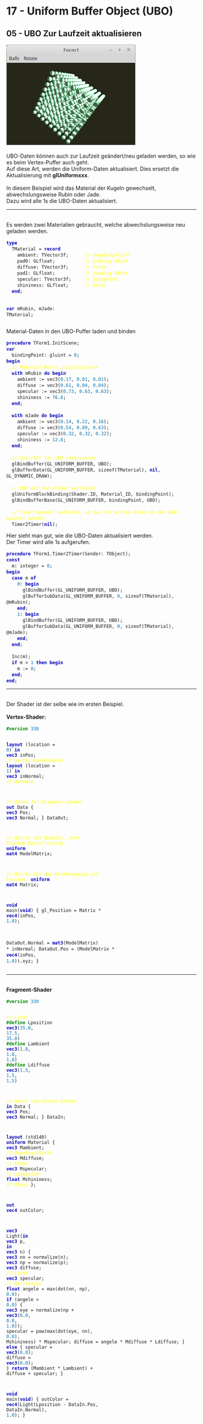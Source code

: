 <html>
    <b><h1>17 - Uniform Buffer Object (UBO)</h1></b>
    <b><h2>05 - UBO Zur Laufzeit aktualisieren</h2></b>
<img src="image.png" alt="Selfhtml"><br><br>
UBO-Daten können auch zur Laufzeit geändert/neu geladen werden, so wie es beim Vertex-Puffer auch geht.<br>
Auf diese Art, werden die Uniform-Daten aktualisiert. Dies ersetzt die Aktualisierung mit <b>glUniformxxx</b>.<br>
<br>
In diesem Beispiel wird das Material der Kugeln gewechselt, abwechslungsweise Rubin oder Jade.<br>
Dazu wird alle 1s die UBO-Daten aktualisiert.<br>
<hr><br>
Es werden zwei Materialien gebraucht, welche abwechslungsweise neu geladen werden.<br>
<pre><code><b><font color="0000BB">type</font></b>
  TMaterial = <b><font color="0000BB">record</font></b>
    ambient: TVector3f;      <i><font color="#FFFF00">// Umgebungslicht</font></i>
    pad0: GLfloat;           <i><font color="#FFFF00">// padding 4Byte</font></i>
    diffuse: TVector3f;      <i><font color="#FFFF00">// Farbe</font></i>
    pad1: GLfloat;           <i><font color="#FFFF00">// padding 4Byte</font></i>
    specular: TVector3f;     <i><font color="#FFFF00">// Spiegelnd</font></i>
    shininess: GLfloat;      <i><font color="#FFFF00">// Glanz</font></i>
  <b><font color="0000BB">end</font></b>;

<b><font color="0000BB">var</font></b>
  mRubin, mJade: TMaterial;</code></pre>
Material-Daten in den UBO-Puffer laden und binden<br>
<pre><code><b><font color="0000BB">procedure</font></b> TForm1.InitScene;
<b><font color="0000BB">var</font></b>
  bindingPoint: gluint = <font color="#0077BB">0</font>;
<b><font color="0000BB">begin</font></b>
  <i><font color="#FFFF00">// Material-Werte inizialisieren</font></i>
  <b><font color="0000BB">with</font></b> mRubin <b><font color="0000BB">do</font></b> <b><font color="0000BB">begin</font></b>
    ambient := vec3(<font color="#0077BB">0</font>.<font color="#0077BB">17</font>, <font color="#0077BB">0</font>.<font color="#0077BB">01</font>, <font color="#0077BB">0</font>.<font color="#0077BB">01</font>);
    diffuse := vec3(<font color="#0077BB">0</font>.<font color="#0077BB">61</font>, <font color="#0077BB">0</font>.<font color="#0077BB">04</font>, <font color="#0077BB">0</font>.<font color="#0077BB">04</font>);
    specular := vec3(<font color="#0077BB">0</font>.<font color="#0077BB">73</font>, <font color="#0077BB">0</font>.<font color="#0077BB">63</font>, <font color="#0077BB">0</font>.<font color="#0077BB">63</font>);
    shininess := <font color="#0077BB">76</font>.<font color="#0077BB">8</font>;
  <b><font color="0000BB">end</font></b>;

  <b><font color="0000BB">with</font></b> mJade <b><font color="0000BB">do</font></b> <b><font color="0000BB">begin</font></b>
    ambient := vec3(<font color="#0077BB">0</font>.<font color="#0077BB">14</font>, <font color="#0077BB">0</font>.<font color="#0077BB">22</font>, <font color="#0077BB">0</font>.<font color="#0077BB">16</font>);
    diffuse := vec3(<font color="#0077BB">0</font>.<font color="#0077BB">54</font>, <font color="#0077BB">0</font>.<font color="#0077BB">89</font>, <font color="#0077BB">0</font>.<font color="#0077BB">63</font>);
    specular := vec3(<font color="#0077BB">0</font>.<font color="#0077BB">32</font>, <font color="#0077BB">0</font>.<font color="#0077BB">32</font>, <font color="#0077BB">0</font>.<font color="#0077BB">32</font>);
    shininess := <font color="#0077BB">12</font>.<font color="#0077BB">8</font>;
  <b><font color="0000BB">end</font></b>;

  <i><font color="#FFFF00">// Speicher für UBO reservieren</font></i>
  glBindBuffer(GL_UNIFORM_BUFFER, UBO);
  glBufferData(GL_UNIFORM_BUFFER, sizeof(TMaterial), <b><font color="0000BB">nil</font></b>, GL_DYNAMIC_DRAW);

  <i><font color="#FFFF00">// UBO mit dem Shader verbinden</font></i>
  glUniformBlockBinding(Shader.ID, Material_ID, bindingPoint);
  glBindBufferBase(GL_UNIFORM_BUFFER, bindingPoint, UBO);

  <i><font color="#FFFF00">// Timer manuell aufrufen, so das die ersten Daten in den UBO-kopiert werden.</font></i>
  Timer2Timer(<b><font color="0000BB">nil</font></b>);</code></pre>
Hier sieht man gut, wie die UBO-Daten aktualisiert werden.<br>
Der Timer wird alle 1s aufgerufen.<br>
<pre><code><b><font color="0000BB">procedure</font></b> TForm1.Timer2Timer(Sender: TObject);
<b><font color="0000BB">const</font></b>
  m: integer = <font color="#0077BB">0</font>;
<b><font color="0000BB">begin</font></b>
  <b><font color="0000BB">case</font></b> m <b><font color="0000BB">of</font></b>
    <font color="#0077BB">0</font>: <b><font color="0000BB">begin</font></b>
      glBindBuffer(GL_UNIFORM_BUFFER, UBO);
      glBufferSubData(GL_UNIFORM_BUFFER, <font color="#0077BB">0</font>, sizeof(TMaterial), @mRubin);
    <b><font color="0000BB">end</font></b>;
    <font color="#0077BB">1</font>: <b><font color="0000BB">begin</font></b>
      glBindBuffer(GL_UNIFORM_BUFFER, UBO);
      glBufferSubData(GL_UNIFORM_BUFFER, <font color="#0077BB">0</font>, sizeof(TMaterial), @mJade);
    <b><font color="0000BB">end</font></b>;
  <b><font color="0000BB">end</font></b>;

  Inc(m);
  <b><font color="0000BB">if</font></b> m &gt; <font color="#0077BB">1</font> <b><font color="0000BB">then</font></b> <b><font color="0000BB">begin</font></b>
    m := <font color="#0077BB">0</font>;
  <b><font color="0000BB">end</font></b>;
<b><font color="0000BB">end</font></b>;</code></pre>
<hr><br>
Der Shader ist der selbe wie im ersten Beispiel.<br>
<br>
<b>Vertex-Shader:</b><br>
<pre><code><b><font color="#008800">#version</font></b> <font color="#0077BB">330</font>

<b><font color="0000BB">layout</font></b> (location = <font color="#0077BB">0</font>) <b><font color="0000BB">in</font></b> <b><font color="0000BB">vec3</font></b> inPos;    <i><font color="#FFFF00">// Vertex-Koordinaten</font></i>
<b><font color="0000BB">layout</font></b> (location = <font color="#0077BB">1</font>) <b><font color="0000BB">in</font></b> <b><font color="0000BB">vec3</font></b> inNormal; <i><font color="#FFFF00">// Normale</font></i>

<i><font color="#FFFF00">// Daten für Fragment-shader</font></i>
<b><font color="0000BB">out</font></b> Data {
  <b><font color="0000BB">vec3</font></b> Pos;
  <b><font color="0000BB">vec3</font></b> Normal;
} DataOut;

<i><font color="#FFFF00">// Matrix des Modeles, ohne Frustum-Beeinflussung.</font></i>
<b><font color="0000BB">uniform</font></b> <b><font color="0000BB">mat4</font></b> ModelMatrix;

<i><font color="#FFFF00">// Matrix für die Drehbewegung und Frustum.</font></i>
<b><font color="0000BB">uniform</font></b> <b><font color="0000BB">mat4</font></b> Matrix;

<b><font color="0000BB">void</font></b> main(<b><font color="0000BB">void</font></b>)
{
  gl_Position    = Matrix * <b><font color="0000BB">vec4</font></b>(inPos, <font color="#0077BB">1</font>.<font color="#0077BB">0</font>);

  DataOut.Normal = <b><font color="0000BB">mat3</font></b>(ModelMatrix) * inNormal;
  DataOut.Pos    = (ModelMatrix * <b><font color="0000BB">vec4</font></b>(inPos, <font color="#0077BB">1</font>.<font color="#0077BB">0</font>)).xyz;
}
</code></pre>
<hr><br>
<b>Fragment-Shader</b><br>
<pre><code><b><font color="#008800">#version</font></b> <font color="#0077BB">330</font>

<i><font color="#FFFF00">// Licht</font></i>
<b><font color="#008800">#define</font></b> Lposition  <b><font color="0000BB">vec3</font></b>(<font color="#0077BB">35</font>.<font color="#0077BB">0</font>, <font color="#0077BB">17</font>.<font color="#0077BB">5</font>, <font color="#0077BB">35</font>.<font color="#0077BB">0</font>)
<b><font color="#008800">#define</font></b> Lambient   <b><font color="0000BB">vec3</font></b>(<font color="#0077BB">1</font>.<font color="#0077BB">8</font>, <font color="#0077BB">1</font>.<font color="#0077BB">8</font>, <font color="#0077BB">1</font>.<font color="#0077BB">8</font>)
<b><font color="#008800">#define</font></b> Ldiffuse   <b><font color="0000BB">vec3</font></b>(<font color="#0077BB">1</font>.<font color="#0077BB">5</font>, <font color="#0077BB">1</font>.<font color="#0077BB">5</font>, <font color="#0077BB">1</font>.<font color="#0077BB">5</font>)

<i><font color="#FFFF00">// Daten vom Vertex-Shader</font></i>
<b><font color="0000BB">in</font></b> Data {
  <b><font color="0000BB">vec3</font></b> Pos;
  <b><font color="0000BB">vec3</font></b> Normal;
} DataIn;

<b><font color="0000BB">layout</font></b> (std140) <b><font color="0000BB">uniform</font></b> Material {
  <b><font color="0000BB">vec3</font></b>  Mambient;   <i><font color="#FFFF00">// Umgebungslicht</font></i>
  <b><font color="0000BB">vec3</font></b>  Mdiffuse;   <i><font color="#FFFF00">// Farbe</font></i>
  <b><font color="0000BB">vec3</font></b>  Mspecular;  <i><font color="#FFFF00">// Spiegelnd</font></i>
  <b><font color="0000BB">float</font></b> Mshininess; <i><font color="#FFFF00">// Glanz</font></i>
};

<b><font color="0000BB">out</font></b> <b><font color="0000BB">vec4</font></b> outColor;

<b><font color="0000BB">vec3</font></b> Light(<b><font color="0000BB">in</font></b> <b><font color="0000BB">vec3</font></b> p, <b><font color="0000BB">in</font></b> <b><font color="0000BB">vec3</font></b> n) {
  <b><font color="0000BB">vec3</font></b> nn = normalize(n);
  <b><font color="0000BB">vec3</font></b> np = normalize(p);
  <b><font color="0000BB">vec3</font></b> diffuse;   <i><font color="#FFFF00">// Licht</font></i>
  <b><font color="0000BB">vec3</font></b> specular;  <i><font color="#FFFF00">// Reflektion</font></i>
  <b><font color="0000BB">float</font></b> angele = max(dot(nn, np), <font color="#0077BB">0</font>.<font color="#0077BB">0</font>);
  <b><font color="0000BB">if</font></b> (angele &gt; <font color="#0077BB">0</font>.<font color="#0077BB">0</font>) {
    <b><font color="0000BB">vec3</font></b> eye = normalize(np + <b><font color="0000BB">vec3</font></b>(<font color="#0077BB">0</font>.<font color="#0077BB">0</font>, <font color="#0077BB">0</font>.<font color="#0077BB">0</font>, <font color="#0077BB">1</font>.<font color="#0077BB">0</font>));
    specular = pow(max(dot(eye, nn), <font color="#0077BB">0</font>.<font color="#0077BB">0</font>), Mshininess) * Mspecular;
    diffuse  = angele * Mdiffuse * Ldiffuse;
  } <b><font color="0000BB">else</font></b> {
    specular = <b><font color="0000BB">vec3</font></b>(<font color="#0077BB">0</font>.<font color="#0077BB">0</font>);
    diffuse  = <b><font color="0000BB">vec3</font></b>(<font color="#0077BB">0</font>.<font color="#0077BB">0</font>);
  }
  <b><font color="0000BB">return</font></b> (Mambient * Lambient) + diffuse + specular;
}

<b><font color="0000BB">void</font></b> main(<b><font color="0000BB">void</font></b>)
{
  outColor = <b><font color="0000BB">vec4</font></b>(Light(Lposition - DataIn.Pos, DataIn.Normal), <font color="#0077BB">1</font>.<font color="#0077BB">0</font>);
}

</code></pre>

</html>
